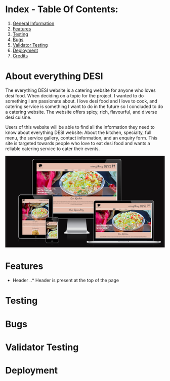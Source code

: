 # Index - Table Of Contents:

1. [General Information](#everything-DESI)
2. [Features](#Features)
3. [Testing](#Testing)
4. [Bugs](#Bugs)
5. [Validator Testing](#Validator-Testing)
6. [Deployment](#Deployment)
7. [Credits](#Credits)

# About everything DESI
The everything DESI website is a catering website for anyone who loves desi food. When deciding on a topic for the project. I wanted to do something I am passionate about. I love desi food and I love to cook, and catering service is something I want to do in the future so I concluded to do a catering website. The website offers spicy, rich, flavourful, and diverse desi cuisine.

Users of this website will be able to find all the information they need to know about everything DESI website: About the kitchen, specialty, full menu, the service gallery, contact information, and an enquiry form. This site is targeted towards people who love to eat desi food and wants a reliable catering service to cater their events.

![Responsive image](/assets/images/amiresponsive.png)

# Features
* Header
 ..* Header is present at the top of the page


# Testing

# Bugs

# Validator Testing

# Deployment


